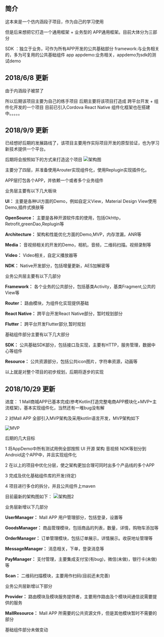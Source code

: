 ## 简介
这本来是一个仿内涵段子项目，作为自己的学习使用

但是后来想把它打造一个通用框架 + 业务型的 APP通用框架。目前大体分为三部分

SDK ：独立于业务，可作为所有APP开发的公共基础部分
framework:与业务相关的，多为可复用的公共基础组件
app appdemo:业务相关，appdemo为sdk的测试demo

## 2018/6/8 更新
由于内涵段子被禁了

所以后期该项目主要为自己的练手项目 后期主要将该项目打造成 跨平台开发 + 组件化开发的一个项目
目前已引入Cordova React Native
组件化框架也在搭建中。。。。。

## 2018/9/9 更新
已经想好后期的发展路线了，该项目主要用作实际项目开发的原型验证，也为学习新技术提供一个平台。

后期将会按照如下的方式来打造这个项目
![架构图](https://github.com/qiyei2015/EssayJoke/blob/master/image/Architecture_image.PNG)

主要分了四层，并准备使用Arouter实现组件化，使用Replugin实现插件化。

APP层打包各个APP，并依赖一个或者多个业务组件

业务层主要有以下几大板块

**UI：** 主要是各种UI方面的Demo，例如自定义View，Material Design View使用Demo,插件式换肤等

**OpenSource：** 主要是各种开源软件库的使用，包括Okhttp，Retrofit,greenDao,Replugin等

**Architecture：** 架构和性能优化方面的Demo,MVP，内存泄漏，ANR等

**Media：** 音视频相关的开发的Demo，相机，音频，二维码扫描。视频录制等

**Video：** Video相关，自定义播放器等

**NDK：** Native开发部分，包括增量更新，AES加解密等

业务公共层主要有以下几部分

**Framework：** 各个业务的公共部分，包括基类Activity，基类Fragment,公共的View等

**Router：** 路由模块，为组件化实现提供基础

**React Native：** 跨平台开发React Native部分，暂时规划部分

**Flutter：** 跨平台开发Flutter部分,暂时规划

基础组件部分主要有以下几大部分

**SDK：** 公共基础SDK部分，包括接口及实现，主要有HTTP，服务管理，数据中心等组件

**Resource：** 公共资源部分，包括公共icon图片，字符串资源，动画等

以上就是对整个项目的初步规划，后期将逐步的实现


## 2018/10/29 更新
进度：
1 Mall商城APP已基本完成(参考Kotlin打造完整电商APP模块化+MVP+主流框架)，基本实现组件化，当然还有一堆bug没有解

2 对Mall APP 全部引入MVP架构及采用kotlin语言开发，MVP架构如下

![MVP](https://github.com/qiyei2015/EssayJoke/blob/master/image/MVP_image.PNG)

后期的几大目标

1 将AppDemo中所有测试用例全部按照 UI 开源 架构 音视频 NDK等划分到Android这个APP中，并且实现组件化

2 在以上的项目中优化分层，使之架构更加合理可同时出多个产品线的多个APP

3 完成及优化基础组件库的开发(待定)

4 项目进行多仓的拆分，并且公共组件上maven

目前最新的架构图如下：
![架构图2](https://github.com/qiyei2015/EssayJoke/blob/master/image/Architecture2_image.PNG)

业务层新增以下几部分

**UserManager：** Mall APP 用户管理部分，包括登录，设置等

**GoodsManager：** 商品管理模块，包括商品的列表，数量，详情，购物车添加等

**OrderManager：** 订单管理模块，包括订单展示，详情展示。收获地址管理等

**MessageManager：** 消息相关，下单，登录消息等

**PayManager：** 支付管理，主要集成支付宝(有bug)，微信(未做)，银行卡(未做)等

**Scan：** 二维码扫描模块，主要用作扫码(目前还未完善)

业务公共层新增以下部分

**Provider：** 路由模块及模块服务提供者，主要用作路由及个模块间通信说需要提供的服务

**MallResource：** Mall APP 所需要的公共资源文件，但是其他模块暂时不需要的部分

基础组件部分未做变动


